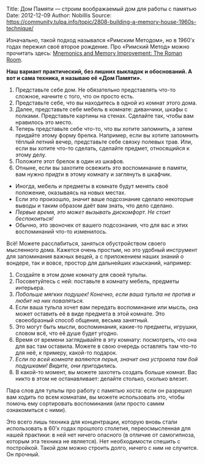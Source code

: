 Title: Дом Памяти — строим воображаемый дом для работы с памятью
Date: 2012-12-09
Author: Nobillis
Source: https://community.tulpa.info/topic/2808-building-a-memory-house-1960s-technique/

Изначально, такой подход назывался «Римским Методом», но в 1960’х годах пережил своё второе рождение. Про «Римский Метод» можно прочитать здесь: [Mnemonics and Memory Improvement: The Roman Room](http://www.buildyourmemory.com/roman.php).

**Наш вариант практический, без лишних выкладок и обоснований. А вот и сама техника, я называю её «Дом Памяти».**

1.  Представьте себе дом. Не обязательно представлять что-то сложное, начните с того, что он просто есть.
2.  Представьте себе, что вы находитесь в одной из комнат этого дома.
3.  Далее, представьте себе мебель в комнате: диванчики, шкафы с полками. Представьте картины на стенах. Сделайте так, чтобы вам нравилось это место.
4.  Теперь представьте себе что-то, что вы хотите запомнить, а затем придайте этому форму брелка. Например, если вы хотите запомнить тёплый летний вечер, представьте себе связку полевых трав. Или, если вы хотите что-то сделать, сделайте предмет, относящийся к этому делу.
5.  Положите этот брелок в один из шкафов.
6.  Отныне, если вы захотите освежить это воспоминание в памяти, вам нужно придти в этому комнату и заглянуть в шкафчик.

*   Иногда, мебель и предметы в комнате будут менять своё положение, оказываясь на новых местах.
*   Если это произошло, значит ваше подсознание сделало некоторые выводы и таким образом даёт вам знать, что дело сделано.
*   _Первые время, это может вызывать дискомфорт. Не стоит беспокоиться!_
*   Обычно, это звоночек от вашего подсознания, что для вас и этих воспоминаний что-то изменилось.

Всё! Можете расслабиться, заняться обустройством своего мысленного дома. Кажется очень простым, но это удобный инструмент для запоминания важных вещей, а с приложением наших знаний о вондере, так и вовсе, простор для дальнейших изысканий, например:

1.  Создайте в этом доме комнату для своей тульпы.
2.  Посоветуйтесь с ней: поставьте в комнату мебель, предметы интерьера.
3.  _Побольше мягких подушек! Конечно, если ваша тульпа не против и любит на них поваляться._
4.  Если ваша тульпа хочет вам передать воспоминание или мысль, она может оставить её в виде предмета в этой комнате. Это своеобразный способ общения, весьма занятный.
5.  Это могут быть мысли, воспоминания, какие-то предметы, игрушки, словом всё, что её душе будет угодно.
6.  Время от времени заглядывайте в эту комнату: посмотреть, что она для вас там оставила. Можете в свою очередь оставлять там что-то для неё, к примеру, какой-то подарок.
7.  _Если по всей комнате валяются перья, значит она устроила там бой подушками! Видите, они пригодились._
8.  В какой-то момент, вы можете захотеть создать больше комнат. Вас никто в этом не останавливает: делайте столько, сколько влезет.

Пара слов для тульпы про работу с памятью хоста: если он разрешил вам ходить по всем комнатам, вы можете использовать это, чтобы помочь ему сортировать воспоминания (или просто самим ознакомиться с ними).

Это всего лишь техника для концентрации, которую вновь стали использовать в 60’х годах прошлого столетия, переосмысленная для нашей практики: в ней нет ничего опасного (в отличие от самогипноза, которым эта техника не является). Нет необходимости спешить с постройкой. Такой дом можно строить долго, ничего с ним не случится. Он прочный.